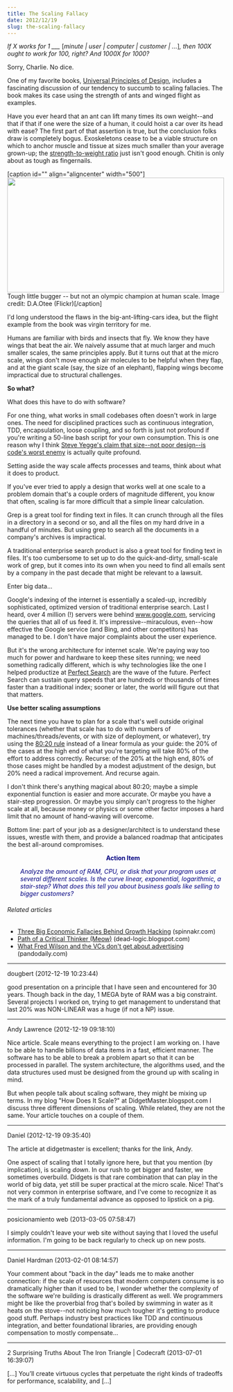 ```yaml
---
title: The Scaling Fallacy
date: 2012/12/19
slug: the-scaling-fallacy
---
```


<em>If X works for 1 ___ </em>[<em>minute | user | computer | customer | ...</em>]<em>, then 100X ought to work for 100, right? And 1000X for 1000?</em>

Sorry, Charlie. No dice.

One of my favorite books, <a href="http://www.amazon.com/Universal-Principles-Design-Revised-Updated/dp/1592535879" target="_blank">Universal Principles of Design</a>, includes a fascinating discussion of our tendency to succumb to scaling fallacies. The book makes its case using the strength of ants and winged flight as examples.

Have you ever heard that an ant can lift many times its own weight--and that if that if one were the size of a human, it could hoist a car over its head with ease? The first part of that assertion is true, but the conclusion folks draw is completely bogus. Exoskeletons cease to be a viable structure on which to anchor muscle and tissue at sizes much smaller than your average grown-up; the <a class="zem_slink" title="Specific strength" href="http://en.wikipedia.org/wiki/Specific_strength" target="_blank" rel="wikipedia">strength-to-weight ratio</a> just isn't good enough. Chitin is only about as tough as fingernails.

[caption id="" align="aligncenter" width="500"]<a href="http://www.flickr.com/photos/ink2012/8146750081/"><img alt="" src="http://farm9.staticflickr.com/8050/8146750081_0e07106d00.jpg" width="500" height="264" /></a> Tough little bugger -- but not an olympic champion at human scale. Image credit: D.A.Otee (Flickr)[/caption]

I'd long understood the flaws in the big-ant-lifting-cars idea, but the flight example from the book was virgin territory for me.

Humans are familiar with birds and insects that fly. We know they have wings that beat the air. We naively assume that at much larger and much smaller scales, the same principles apply. But it turns out <!--more--> that at the micro scale, wings don't move enough air molecules to be helpful when they flap, and at the giant scale (say, the size of an elephant), flapping wings become impractical due to structural challenges.

<strong>So what?</strong>

What does this have to do with software?

For one thing, what works in small codebases often doesn't work in large ones. The need for disciplined practices such as continuous integration, TDD, encapsulation, loose coupling, and so forth is just not profound if you're writing a 50-line bash script for your own consumption. This is one reason why I think <a href="http://steve-yegge.blogspot.com/2007/12/codes-worst-enemy.html" target="_blank">Steve Yegge's claim that size--not poor design--is code's worst enemy</a> is actually quite profound.

Setting aside the way scale affects processes and teams, think about what it does to product.

If you've ever tried to apply a design that works well at one scale to a problem domain that's a couple orders of magnitude different, you know that often, scaling is far more difficult that a simple linear calculation.

Grep is a great tool for finding text in files. It can crunch through all the files in a directory in a second or so, and all the files on my hard drive in a handful of minutes. But using grep to search all the documents in a company's archives is impractical.

A traditional enterprise search product is also a great tool for finding text in files. It's too cumbersome to set up to do the quick-and-dirty, small-scale work of grep, but it comes into its own when you need to find all emails sent by a company in the past decade that might be relevant to a lawsuit.

Enter big data...

Google's indexing of the internet is essentially a scaled-up, incredibly sophisticated, optimized version of traditional enterprise search. Last I heard, over 4 million (!) servers were behind www.google.com, servicing the queries that all of us feed it. It's impressive--miraculous, even--how effective the Google service (and Bing, and other competitors) has managed to be. I don't have major complaints about the user experience.

But it's the wrong architecture for internet scale. We're paying way too much for power and hardware to keep these sites running; we need something radically different, which is why technologies like the one I helped productize at <a href="http://www.perfectsearchcorp.com" target="_blank">Perfect Search</a> are the wave of the future. Perfect Search can sustain query speeds that are hundreds or thousands of times faster than a traditional index; sooner or later, the world will figure out that that matters.

<strong>Use better scaling assumptions</strong>

The next time you have to plan for a scale that's well outside original tolerances (whether that scale has to do with numbers of machines/threads/events, or with size of deployment, or whatever), try using the <a class="zem_slink" title="Pareto principle" href="http://en.wikipedia.org/wiki/Pareto_principle" target="_blank" rel="wikipedia">80:20 rule</a> instead of a linear formula as your guide: the 20% of the cases at the high end of what you're targeting will take 80% of the effort to address correctly. Recurse: of the 20% at the high end, 80% of those cases might be handled by a modest adjustment of the design, but 20% need a radical improvement. And recurse again.

I don't think there's anything magical about 80:20; maybe a simple exponential function is easier and more accurate. Or maybe you have a stair-step progression. Or maybe you simply can't progress to the higher scale at all, because money or physics or some other factor imposes a hard limit that no amount of hand-waving will overcome.

Bottom line: part of your job as a designer/architect is to understand these issues, wrestle with them, and provide a balanced roadmap that anticipates the best all-around compromises.
<p style="padding-left:30px;text-align:center;"><strong><span style="color:#000080;">Action Item</span></strong></p>
<p style="padding-left:30px;"><em><span style="color:#000080;">Analyze the amount of RAM, CPU, or disk that your program uses at several different scales. Is the curve linear, exponential, logarithmic, a stair-step? What does this tell you about business goals like selling to bigger customers?</span></em></p>

<h6 class="zemanta-related-title" style="font-size:1em;">Related articles</h6>
<ul class="zemanta-article-ul">
	<li class="zemanta-article-ul-li"><a href="http://spinnakr.com/blog/ideas/2012/12/three-big-economic-fallacies-behind-growth-hacking/" target="_blank">Three Big Economic Fallacies Behind Growth Hacking</a> (spinnakr.com)</li>
	<li class="zemanta-article-ul-li"><a href="http://dead-logic.blogspot.com/2012/12/path-of-critical-thinker-meow.html" target="_blank">Path of a Critical Thinker (Meow)</a> (dead-logic.blogspot.com)</li>
	<li class="zemanta-article-ul-li"><a href="http://pandodaily.com/2012/12/12/what-fred-wilson-and-the-vcs-dont-get-about-advertising/" target="_blank">What Fred Wilson and the VCs don't get about advertising</a> (pandodaily.com)</li>
</ul>

---

dougbert (2012-12-19 10:23:44)

good presentation on a principle that I have seen and encountered for 30 years. Though back in the day, 1 MEGA byte of RAM was a big constraint.  Several projects I worked on, trying to get management to understand that last 20% was NON-LINEAR was a huge (if not a NP) issue.

---

Andy Lawrence (2012-12-19 09:18:10)

Nice article. Scale means everything to the project I am working on. I have to be able to handle billions of data items in a fast, efficient manner. The software has to be able to break a problem apart so that it can be processed in parallel. The system architecture, the algorithms used, and the data structures used must be designed from the ground up with scaling in mind.

But when people talk about scaling software, they might be mixing up terms. In my blog "How Does It Scale?" at DidgetMaster.blogspot.com I discuss three different dimensions of scaling. While related, they are not the same. Your article touches on a couple of them.

---

Daniel (2012-12-19 09:35:40)

The article at didgetmaster is excellent; thanks for the link, Andy.

One aspect of scaling that I totally ignore here, but that you mention (by implication), is scaling *down*. In our rush to get bigger and faster, we sometimes overbuild. Didgets is that rare combination that can play in the world of big data, yet still be super practical at the micro scale. Nice! That's not very common in enterprise software, and I've come to recognize it as the mark of a truly fundamental advance as opposed to lipstick on a pig.

---

posicionamiento web (2013-03-05 07:58:47)

I simply couldn't leave your web site without saying that I loved the useful information. I'm going to be back regularly to check up on new posts.

---

Daniel Hardman (2013-02-01 08:14:57)

Your comment about "back in the day" leads me to make another connection: if the scale of resources that modern computers consume is so dramatically higher than it used to be, I wonder whether the complexity of the software we're building is drastically different as well. We programmers might be like the proverbial frog that's boiled by swimming in water as it heats on the stove--not noticing how much tougher it's getting to produce good stuff. Perhaps industry best practices like TDD and continuous integration, and better foundational libraries, are providing enough compensation to mostly compensate...

---

2 Surprising Truths About The Iron Triangle | Codecraft (2013-07-01 16:39:07)

[…] You’ll create virtuous cycles that perpetuate the right kinds of tradeoffs for performance, scalability, and […]